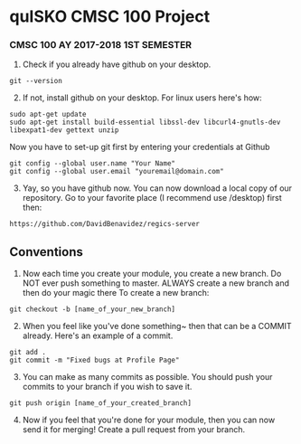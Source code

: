 # quISKO CMSC 100 Project

### CMSC 100 AY 2017-2018 1ST SEMESTER

1. Check if you already have github on your desktop.

  ```
  git --version
  ```
2. If not, install github on your desktop. For linux users here's how:

  ```
  sudo apt-get update
  sudo apt-get install build-essential libssl-dev libcurl4-gnutls-dev libexpat1-dev gettext unzip
  ```
  
  Now you have to set-up git first by entering your credentials at Github
  
  ```
  git config --global user.name "Your Name"
  git config --global user.email "youremail@domain.com"
  ```
  
3. Yay, so you have github now. You can now download a local copy of our repository.
  Go to your favorite place (I recommend use /desktop) first then:
  
  ```
  https://github.com/DavidBenavidez/regics-server
  ```
## Conventions

1. Now each time you create your module, you create a new branch.
  Do NOT ever push something to master. ALWAYS create a new branch and then do your magic there
  To create a new branch:
  
  ```
  git checkout -b [name_of_your_new_branch]
  ```
2. When you feel like you've done something~ then that can be a COMMIT already.
  Here's an example of a commit.

  ```
  git add .
  git commit -m "Fixed bugs at Profile Page"
  ```
3. You can make as many commits as possible.
  You should push your commits to your branch if you wish to save it.
  
  ```
  git push origin [name_of_your_created_branch]
  ```
  
4. Now if you feel that you're done for your module, then you can now send it for merging!
 Create a pull request from your branch.
